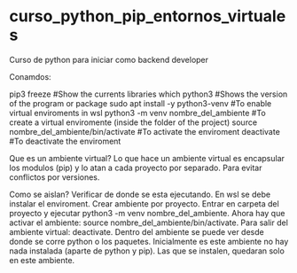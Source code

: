 # curso_python_pip_entornos_virtuales
Curso de python para iniciar como backend developer

Conamdos:

pip3 freeze                                     #Show the currents libraries 
which python3                                   #Shows the version of the program or package
sudo apt install -y python3-venv                #To enable virtual enviroments in wsl
python3 -m venv nombre_del_ambiente             #To create a virtual enviromente (inside the folder of the project)
source nombre_del_ambiente/bin/activate         #To activate the enviroment
deactivate                                      #To deactivate the enviroment


Que es un ambiente virtual?
Lo que hace un ambiente virtual es encapsular los modulos (pip) y lo atan a cada proyecto por separado. Para evitar conflictos por versiones.

Como se aislan?
    Verificar de donde se esta ejecutando.
    En wsl se debe instalar el enviroment.
    Crear ambiente por proyecto. Entrar en carpeta del proyecto y ejecutar python3 -m venv nombre_del_ambiente.
    Ahora hay que activar el ambiente: source nombre_del_ambiente/bin/activate.
    Para salir del ambiente virtual: deactivate.
    Dentro del ambiente se puede ver desde donde se corre python o los paquetes.
    Inicialmente es este ambiente no hay nada instalada (aparte de python y pip).
    Las que se instalen, quedaran solo en este ambiente.


